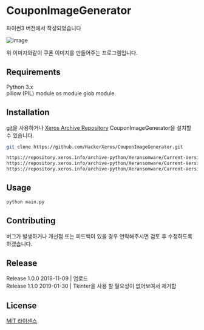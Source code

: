 # CouponImageGenerator
파이썬3 버전에서 작성되었습니다

![image](https://user-images.githubusercontent.com/28831755/51917131-364cc680-2422-11e9-9c20-f0e65d89c3c2.png)  

위 이미지와같이 쿠폰 이미지를 만들어주는 프로그램입니다.

## Requirements
Python 3.x  
pillow (PIL) module
os module
glob module  

## Installation

[git](https://git-scm.com/)을 사용하거나 [Xeros Archive Repository](https://repository.xeros.info) CouponImageGenerator을 설치할 수 있습니다.  

```bash
git clone https://github.com/HackerXeros/CouponImageGenerator.git
```
```bash
https://repository.xeros.info/archive-python/Xeransomware/Current-Version/CouponImageGenerator.zip
https://repository.xeros.info/archive-python/Xeransomware/Current-Version/CouponImageGenerator.tar
https://repository.xeros.info/archive-python/Xeransomware/Current-Version/CouponImageGenerator.tar.gz
```

## Usage

```bash
python main.py
```

## Contributing
버그가 발생하거나 개선점 또는 피드백이 있을 경우 연락해주시면 검토 후 수정하도록 하겠습니다.

## Release
Release 1.0.0 2018-11-09 | 업로드  
Release 1.1.0 2019-01-30 | Tkinter을 사용 할 필요성이 없어보여서 제거함

## License
[MIT 라이센스](https://choosealicense.com/licenses/mit/)
